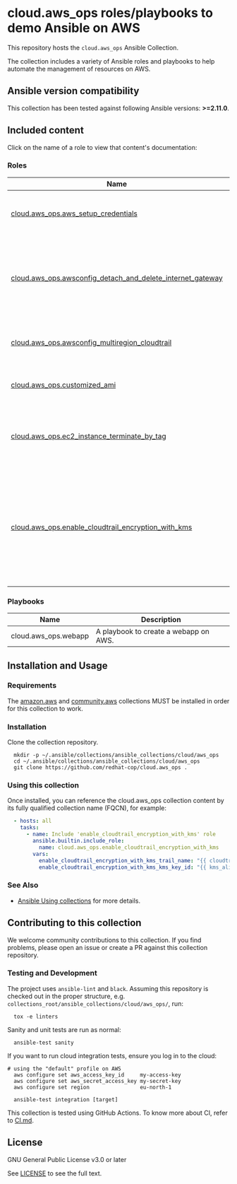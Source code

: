# cloud.aws_ops roles/playbooks to demo Ansible on AWS

This repository hosts the `cloud.aws_ops` Ansible Collection.

The collection includes a variety of Ansible roles and playbooks to help automate the management of resources on AWS.

<!--start requires_ansible-->
## Ansible version compatibility

This collection has been tested against following Ansible versions: **>=2.11.0**.

## Included content

Click on the name of a role to view that content's documentation:

<!--start collection content-->
### Roles
Name | Description
--- | ---
[cloud.aws_ops.aws_setup_credentials](https://github.com/ansible-collections/cloud.aws_ops/blob/main/roles/aws_setup_credentials/README.md)|A role to define credentials for aws modules.
[cloud.aws_ops.awsconfig_detach_and_delete_internet_gateway](https://github.com/ansible-collections/cloud.aws_ops/blob/main/roles/awsconfig_detach_and_delete_internet_gateway/README.md)|A role to detach and delete the internet gateway you specify from virtual private cloud.
[cloud.aws_ops.awsconfig_multiregion_cloudtrail](https://github.com/ansible-collections/cloud.aws_ops/blob/main/roles/awsconfig_multiregion_cloudtrail/README.md)|A role to create/delete a Trail for multiple regions.
[cloud.aws_ops.customized_ami](https://github.com/ansible-collections/cloud.aws_ops/blob/main/roles/customized_ami/README.md)|A role to manage custom AMIs on AWS.
[cloud.aws_ops.ec2_instance_terminate_by_tag](https://github.com/ansible-collections/cloud.aws_ops/blob/main/roles/ec2_instance_terminate_by_tag/README.md)|A role to terminate the EC2 instances based on a specific tag you specify.
[cloud.aws_ops.enable_cloudtrail_encryption_with_kms](https://github.com/ansible-collections/cloud.aws_ops/blob/main/roles/enable_cloudtrail_encryption_with_kms/README.md)|A role to encrypt an AWS CloudTrail trail using the AWS Key Management Service (AWS KMS) customer managed key you specify.


### Playbooks
Name | Description
--- | ---
cloud.aws_ops.webapp|A playbook to create a webapp on AWS.
<!--end collection content-->

## Installation and Usage

### Requirements

The [amazon.aws](https://github.com/ansible-collections/amazon.aws) and [community.aws](https://github.com/ansible-collections/amazon.aws) collections MUST be installed in order for this collection to work.


### Installation
Clone the collection repository.

```shell
  mkdir -p ~/.ansible/collections/ansible_collections/cloud/aws_ops
  cd ~/.ansible/collections/ansible_collections/cloud/aws_ops
  git clone https://github.com/redhat-cop/cloud.aws_ops .
```

### Using this collection

Once installed, you can reference the cloud.aws_ops collection content by its fully qualified collection name (FQCN), for example:

```yaml
  - hosts: all
    tasks:
      - name: Include 'enable_cloudtrail_encryption_with_kms' role
        ansible.builtin.include_role:
          name: cloud.aws_ops.enable_cloudtrail_encryption_with_kms
        vars:
          enable_cloudtrail_encryption_with_kms_trail_name: "{{ cloudtrail_name }}"
          enable_cloudtrail_encryption_with_kms_kms_key_id: "{{ kms_alias }}"
```

### See Also

* [Ansible Using collections](https://docs.ansible.com/ansible/latest/user_guide/collections_using.html) for more details.


## Contributing to this collection

We welcome community contributions to this collection. If you find problems, please open an issue or create a PR against this collection repository.

### Testing and Development

The project uses `ansible-lint` and `black`.
Assuming this repository is checked out in the proper structure,
e.g. `collections_root/ansible_collections/cloud/aws_ops/`, run:

```shell
  tox -e linters
```

Sanity and unit tests are run as normal:

```shell
  ansible-test sanity
```

If you want to run cloud integration tests, ensure you log in to the cloud:

```shell
# using the "default" profile on AWS
  aws configure set aws_access_key_id     my-access-key
  aws configure set aws_secret_access_key my-secret-key
  aws configure set region                eu-north-1

  ansible-test integration [target]
```

This collection is tested using GitHub Actions. To know more about CI, refer to [CI.md](https://github.com/https://github.com/redhat-cop/cloud.aws_ops/blob/main/CI.md).

## License

GNU General Public License v3.0 or later

See [LICENSE](https://github.com/ansible-collections/cloud.aws_ops/blob/main/LICENSE) to see the full text.
